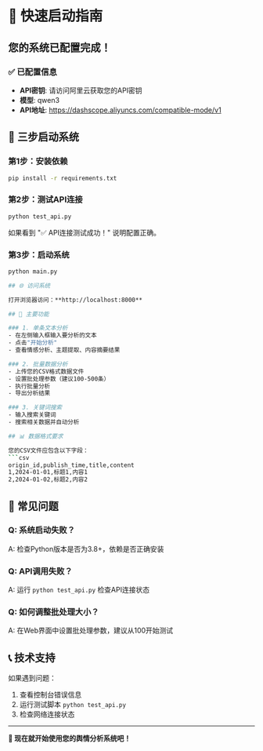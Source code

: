 # 🚀 快速启动指南

## 您的系统已配置完成！

### ✅ 已配置信息
- **API密钥**: 请访问阿里云获取您的API密钥
- **模型**: qwen3
- **API地址**: https://dashscope.aliyuncs.com/compatible-mode/v1

## 🎯 三步启动系统

### 第1步：安装依赖
```bash
pip install -r requirements.txt
```

### 第2步：测试API连接
```bash
python test_api.py
```
如果看到 "✅ API连接测试成功！" 说明配置正确。

### 第3步：启动系统
```bash
python main.py

## 🌐 访问系统

打开浏览器访问：**http://localhost:8000**

## 📱 主要功能

### 1. 单条文本分析
- 在左侧输入框输入要分析的文本
- 点击"开始分析"
- 查看情感分析、主题提取、内容摘要结果

### 2. 批量数据分析
- 上传您的CSV格式数据文件
- 设置批处理参数（建议100-500条）
- 执行批量分析
- 导出分析结果

### 3. 关键词搜索
- 输入搜索关键词
- 搜索相关数据并自动分析

## 📊 数据格式要求

您的CSV文件应包含以下字段：
```csv
origin_id,publish_time,title,content
1,2024-01-01,标题1,内容1
2,2024-01-02,标题2,内容2
```

## 🔧 常见问题

### Q: 系统启动失败？
A: 检查Python版本是否为3.8+，依赖是否正确安装

### Q: API调用失败？
A: 运行 `python test_api.py` 检查API连接状态

### Q: 如何调整批处理大小？
A: 在Web界面中设置批处理参数，建议从100开始测试

## 📞 技术支持

如果遇到问题：
1. 查看控制台错误信息
2. 运行测试脚本 `python test_api.py`
3. 检查网络连接状态

---

**🎉 现在就开始使用您的舆情分析系统吧！** 
